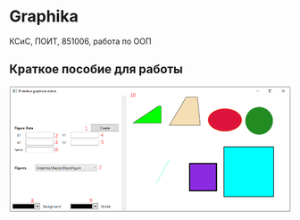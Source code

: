 # Graphika
КСиС, ПОИТ, 851006, работа по ООП
<h2> Краткое пособие для работы </h2>
<img src="ReadmePics/MainWindow.png"/>
